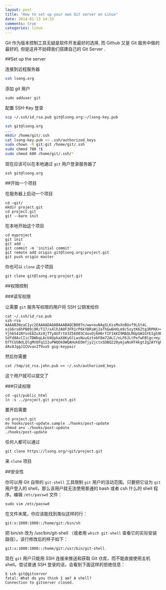 ```yaml
---
layout: post
title: "How to set up your own Git server on Linux"
date: 2014-01-13 14:33
comments: true
categories: linux
---
```


Git 作为版本控制工具无疑是软件开发最好的选择, 而 Github 又是 Git 服务中做的最好的, 但是这并不妨碍我们搭建自己的 Git Server .


##Set up the server

连接到远程服务器

```bash
ssh lsong.org
```

添加 git 用户

	sudo adduser git

配置 SSH-Key 登录

```bash
scp ~/.ssh/id_rsa.pub git@lsong.org:~/lsong-key.pub

ssh git@lsong.org
...
mkdir /home/git/.ssh
cat lsong-key.pub >> .ssh/authorized_keys
sudo chown -R git:git /home/git/.ssh
sudo chmod 700 !$
sudo chmod 600 /home/git/.ssh/*
```

现在应该可以在本地通过 	`git` 用户登录服务器了

	ssh git@lsong.org


##开始一个项目

在服务器上启动一个项目

	cd ~git/
	mkdir project.git
	cd project.git
	git --bare init

在本地开始这个项目

	cd myproject
	git init
	git add .
	git commit -m 'initial commit'
	git remote add origin git@lsong.org:project.git
	git push origin master

你也可以 `clone` 这个项目

	git clone git@lsong.org:project.git

##权限控制

###读写权限

让需要 `git` 服务写权限的用户将 SSH 公钥发给你

	cat ~/.ssh/id_rsa.pub
	ssh-rsa AAAAB3NzaC1yc2EAAAADAQABAAABAQCB007n/ww+ouN4gSLKssMxXnBOvf9LGt4L
	ojG6rs6hPB09j9R/T17/x4lhJA0F3FR1rP6kYBRsWj2aThGw6HXLm9/5zytK6Ztg3RPKK+4k
	Yjh6541NYsnEAZuXz0jTTyAUfrtU3Z5E003C4oxOj6H0rfIF1kKI9MAQLMdpGW1GYEIgS9Ez
	Sdfd8AcCIicTDWbqLAcU4UpkaX8KyGlLwsNuuGztobF8m72ALC/nLF6JLtPofwFBlgc+myiv
	O7TCUSBdLQlgMVOFq1I2uPWQOkOWQAHukEOmfjy2jctxSDBQ220ymjaNsHT4kgtZg2AYYgPq
	dAv8JggJICUvax2T9va5 gsg-keypair

然后你需要

	cat /tmp/id_rsa.john.pub >> ~/.ssh/authorized_keys

这个用户就可以提交了

###只读权限

	cd ~git/public_html
	ln -s ../project.git project.git

要开启需要

	cd project.git
	mv hooks/post-update.sample ./hooks/post-update
	chmod a+x ./hooks/post-update
	./hooks/post-update

任何人都可以通过

	git clone https://lsong.org/~git/project.git

来 `clone` 项目

##安全性

你可以用 Git 自带的 `git-shell` 工具限制 `git` 用户的活动范围。只要把它设为 `git` 用户登入的 shell，那么该用户就无法使用普通的 bash 或者 csh 什么的 shell 程序。编辑 `/etc/passwd` 文件：

	sudo vim /etc/passwd

在文件末尾，你应该能找到类似这样的行：

	git:x:1000:1000::/home/git:/bin/sh

把 	bin/sh	 改为 	/usr/bin/git-shell	 （或者用 `which git-shell` 查看它的实际安装路径）。该行修改后的样子如下：

	git:x:1000:1000::/home/git:/usr/bin/git-shell

现在 `git` 用户只能用 SSH 连接来推送和获取 Git 仓库，而不能直接使用主机 shell。尝试普通 SSH 登录的话，会看到下面这样的拒绝信息：

	$ ssh git@gitserver
	fatal: What do you think I am? A shell?
	Connection to gitserver closed.
